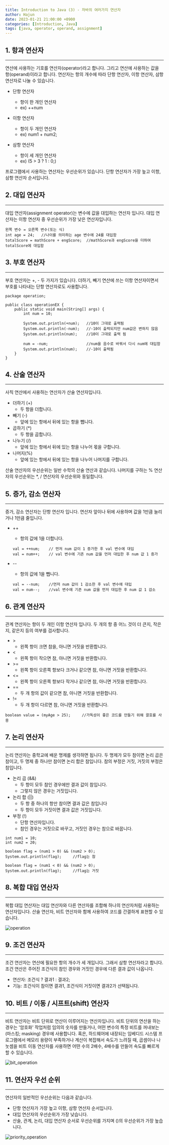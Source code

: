 ```yaml
---
title: Introduction to Java (3) - 자바의 여러가지 연산자
author: Hajun
date: 2023-01-21 21:00:00 +0900
categories: [Introduction, Java]
tags: [java, operator, operand, assignment]
---
```


## 1. 항과 연산자
- - - 
연산에 사용하는 기호를 연산자(operator)라고 합니다. 그리고 연산에 사용하는 값을 항(operand)이라고 합니다. 연산자는 항의 개수에 따라 단항 연산자, 이항 연산자, 삼항 연산자로 나눌 수 있습니다.

  * 단항 연산자
    + 항이 한 개인 연산자  
    + ex) ++num

  * 이항 연산자
    + 항이 두 개인 연산자  
    + ex) num1 + num2;

  * 삼항 연산자
    + 항이 세 개인 연산자  
    + ex) (5 > 3 ? 1 : 0;)  
  
프로그램에서 사용하는 연산자는 우선순위가 있습니다. 단항 연산자가 가장 높고 이항, 삼항 연산자 순서입니다.  

## 2. 대입 연산자
- - - 
대입 연산자(assignment operator)는 변수에 값을 대입하는 연산자 입니다. 대입 연산자는 이항 연산자 중 우선순위가 가장 낮은 연산자입니다. 
```
왼쪽 변수 = 오른쪽 변수(또는 식)
int age = 24;   //나이를 의미하는 age 변수에 24를 대입함
totalScore = mathScore + engScore;  //mathScore과 engScore을 더하여 totalScore에 대입함
```
## 3. 부호 연산자
- - - 
부호 연산자는 +, - 두 가지가 있습니다. 더하기, 빼기 연산에 쓰는 이항 연산자이면서 부호를 나타내는 단항 연산자로도 사용합니다.  
```
package operation;

public class operationEX {
    public static void main(String[] args) {
        int num = 10;

        System.out.println(+num);   //10이 그대로 출력됨
        System.out.println(-num);   //-10이 출력되지만 num값은 변하지 않음
        System.out.println(num);    //10이 그대로 출력 됨

        num = -num;                 //num을 음수로 바꿔서 다시 num에 대입함
        System.out.println(num);    //-10이 출력됨
    }
}
```
## 4. 산술 연산자
- - - 
사칙 연산에서 사용하는 연산자가 산술 연산자입니다.
  * 더하기 (+)
    + 두 항을 더합니다.
  * 빼기 (-)
    + 앞에 있는 항에서 뒤에 있는 항을 뺍니다.
  * 곱하기 (*)
    + 두 항을 곱합니다.
  * 나누기 (/)
    + 앞에 있는 항에서 뒤에 있는 항을 나누어 몫을 구합니다.
  * 나머지(%)
    + 앞에 있는 항에서 뒤에 있는 항을 나누어 나머지를 구합니다.

산술 연산자의 우선순위는 일반 수학의 산술 연산과 같습니다. 나머지를 구하는 % 연산자의 우선순위는 *, / 연산자의 우선순위와 동일합니다.

## 5. 증가, 감소 연산자
- - - 
증가, 감소 연산자는 단항 연산자 입니다. 연산자 앞이나 뒤에 사용하며 값을 1만큼 늘리거나 1만큼 줄입니다.
  * ++
    + 항의 값에 1을 더합니다.
    ```
    val = ++num;    // 먼저 num 값이 1 증가한 후 val 변수에 대입
    val = num++;    // val 변수에 기존 num 값을 먼저 대입한 후 num 값 1 증가
    ```

  * \--
    + 항의 값에 1을 뺍니다. 
    ```
    val = --num;    //먼저 num 값이 1 감소한 후 val 변수에 대입
    val = num--;    //val 변수에 기존 num 값을 먼저 대입한 후 num 값 1 감소
    ```

## 6. 관계 연산자
- - - 
관계 연산자는 항이 두 개인 이항 연산자 입니다. 두 개의 항 중 어느 것이 더 큰지, 작은지, 같은지 등의 여부를 검사합니다.

  * \>
    + 왼쪽 항이 크면 참을, 아니면 거짓을 반환합니다.
  * \<
    + 왼쪽 항이 작으면 참, 아니면 거짓을 반환합니다.
  * \>=
    + 왼쪽 항이 오른쪽 항보다 크거나 같으면 참, 아니면 거짓을 반환합니다.
  * \<=
    + 왼쪽 항이 오른쪽 항보다 작거나 같으면 참, 아니면 거짓을 반환합니다.
  * \==
    + 두 개 항의 값이 같으면 참, 아니면 거짓을 반환합니다.
  * \!=
    + 두 개 항이 다르면 참, 아니면 거짓을 반환합니다.

  ```
  boolean value = (myAge > 25);     //가독성이 좋은 코드를 만들기 위해 괄호를 사용
  ```
## 7. 논리 연산자
- - - 
논리 연산자는 중학교에 배운 명제를 생각하면 됩니다. 두 명제가 모두 참이면 논리 곱은 참이고, 두 명제 중 하나만 참이면 논리 합은 참입니다. 참의 부정은 거짓, 거짓의 부정은 참입니다.
  * 논리 곱 (&&)
    + 두 항이 모두 참인 경우에만 결과 값이 참입니다.
    + 그렇지 않은 경우는 거짓입니다.
  * 논리 합 (\|\|)
    + 두 항 중 하나의 항만 참이면 결과 값은 참입니다
    + 두 항이 모두 거짓이면 결과 값은 거짓입니다.
  * 부정 (!)
    + 단항 연산자입니다.
    + 참인 경우는 거짓으로 바꾸고, 거짓인 경우는 참으로 바꿉니다.

  ```
  int num1 = 10;
  int num2 = 20;

  boolean flag = (num1 > 0) && (num2 > 0);
  System.out.println(flag);     //flag는 참

  boolean flag = (num1 < 0) && (num2 > 0);
  System.out.println(flag);     //flag는 거짓
  ```

## 8. 복합 대입 연산자
- - - 
복합 대입 연산자는 대입 연산자와 다른 연산자를 조합해 하나의 연산자처럼 사용하는 연산자입니다. 산술 연산자, 비트 연산자와 함께 사용하여 코드를 간결하게 표현할 수 있습니다.

![operation](../../../image/operation.png)

## 9. 조건 연산자
- - - 
조건 연산자는 연산에 필요한 항의 개수가 세 개입니다. 그래서 삼항 연산자라고 합니다. 조건 연산은 주어진 조건식이 참인 경우와 거짓인 경우에 다른 결과 값이 나옵니다.
  * 연산자: 조건식 ? 결과1 : 결과2;
  * 기능: 조건식이 참이면 결과1, 조건식이 거짓이면 결과2가 선택됩니다.


## 10. 비트 / 이동 / 시프트(shift) 연산자
- - - 
비트 연산자는 비트 단위로 연산이 이루어지는 연산자입니다. 비트 단위의 연산을 하는 경우는 '암호화' 작업처럼 임의의 숫자를 만들거나, 어떤 변수의 특정 비트를 꺼내보는(마스킹; masking) 경우에 사용합니다. 혹은, 하드웨어에 내장되는 임베디드 시스템 프로그램에서 메모리 용량이 부족하거나 계산이 복잡해서 속도가 느려질 때, 곱셈이나 나눗셈을 비트 이동 연산자를 사용하면 어떤 수의 2배수, 4배수를 만들어 속도를 빠르게 할 수 있습니다.

![bit_operation](../../../image/bit_operation.png)

## 11. 연산자 우선 순위
- - - 
연산자의 일반적인 우선순위는 다음과 같습니다.
  * 단항 연산자가 가장 높고 이항, 삼항 연산자 순서입니다.
  * 대입 연산자의 우선순위가 가장 낮습니다.
  * 산술, 관계, 논리, 대입 연산자 순서로 우선순위를 가지며 ()의 우선순위가 가장 높습니다.

![priority_operation](../../../image/priority_operation.png)

